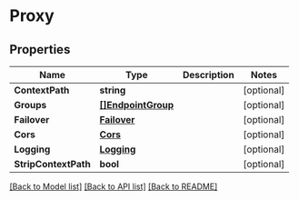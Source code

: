 # Proxy

## Properties

Name | Type | Description | Notes
------------ | ------------- | ------------- | -------------
**ContextPath** | **string** |  | [optional] 
**Groups** | [**[]EndpointGroup**](EndpointGroup.md) |  | [optional] 
**Failover** | [**Failover**](Failover.md) |  | [optional] 
**Cors** | [**Cors**](Cors.md) |  | [optional] 
**Logging** | [**Logging**](Logging.md) |  | [optional] 
**StripContextPath** | **bool** |  | [optional] 

[[Back to Model list]](../README.md#documentation-for-models) [[Back to API list]](../README.md#documentation-for-api-endpoints) [[Back to README]](../README.md)


